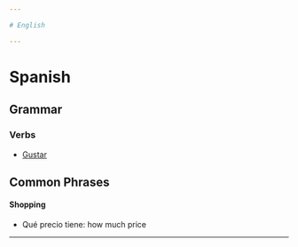 ```yaml
---

# English

---
```


# Spanish

## Grammar

### Verbs

* [Gustar](spanish/grammar/verbs/gustar.md)


## Common Phrases

#### Shopping

* Qué precio tiene: how much price

---
